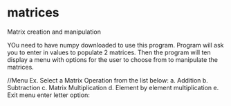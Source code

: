 # matrices
Matrix creation and manipulation

YOu need to have numpy downloaded to use this program. Program will ask you 
to enter in values to populate 2 matrices. Then the program will ten display a menu 
with options for the user to choose from to manipulate the matrices.


//Menu Ex.
Select a Matrix Operation from the list below: 
a. Addition
b. Subtraction
c. Matrix Multiplication
d. Element by element multiplication
e. Exit menu
enter letter option: 
